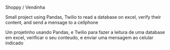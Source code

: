 Shoppy / Vendinha

Small project using Pandas, Twilio to read a database on excel, verify their content, and send a mensage to a cellphone

Um projetinho usando Pandas, e Twilio para fazer a leitura de uma database em excel, verificar o seu conteudo, e enviar uma mensagem ao celular indicado
